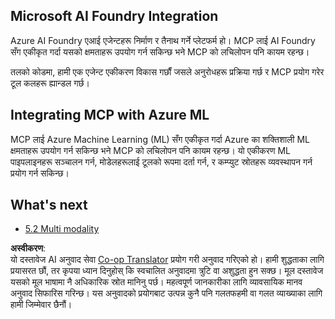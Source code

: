 <!--
CO_OP_TRANSLATOR_METADATA:
{
  "original_hash": "33daea2e41ef7635cf13c41d6a3ea773",
  "translation_date": "2025-07-14T00:05:25+00:00",
  "source_file": "05-AdvancedTopics/mcp-integration/README.md",
  "language_code": "ne"
}
-->
## Microsoft AI Foundry Integration

Azure AI Foundry एआई एजेन्टहरू निर्माण र तैनाथ गर्ने प्लेटफर्म हो। MCP लाई AI Foundry सँग एकीकृत गर्दा यसको क्षमताहरू उपयोग गर्न सकिन्छ भने MCP को लचिलोपन पनि कायम रहन्छ।

तलको कोडमा, हामी एक एजेन्ट एकीकरण विकास गर्छौं जसले अनुरोधहरू प्रक्रिया गर्छ र MCP प्रयोग गरेर टूल कलहरू ह्यान्डल गर्छ।

## Integrating MCP with Azure ML

MCP लाई Azure Machine Learning (ML) सँग एकीकृत गर्दा Azure का शक्तिशाली ML क्षमताहरू उपयोग गर्न सकिन्छ भने MCP को लचिलोपन पनि कायम रहन्छ। यो एकीकरण ML पाइपलाइनहरू सञ्चालन गर्न, मोडेलहरूलाई टूलको रूपमा दर्ता गर्न, र कम्प्युट स्रोतहरू व्यवस्थापन गर्न प्रयोग गर्न सकिन्छ।

## What's next

- [5.2 Multi modality](../mcp-multi-modality/README.md)

**अस्वीकरण**:  
यो दस्तावेज AI अनुवाद सेवा [Co-op Translator](https://github.com/Azure/co-op-translator) प्रयोग गरी अनुवाद गरिएको हो। हामी शुद्धताका लागि प्रयासरत छौं, तर कृपया ध्यान दिनुहोस् कि स्वचालित अनुवादमा त्रुटि वा अशुद्धता हुन सक्छ। मूल दस्तावेज यसको मूल भाषामा नै अधिकारिक स्रोत मानिनु पर्छ। महत्वपूर्ण जानकारीका लागि व्यावसायिक मानव अनुवाद सिफारिस गरिन्छ। यस अनुवादको प्रयोगबाट उत्पन्न कुनै पनि गलतफहमी वा गलत व्याख्याका लागि हामी जिम्मेवार छैनौं।